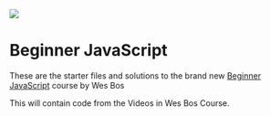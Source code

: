 ![](https://res.cloudinary.com/wesbos/image/upload/v1574876851/BJS/BJS-Social-Share.png)

# Beginner JavaScript

These are the starter files and solutions to the brand new [Beginner JavaScript](https://BeginnerJavaScript.com) course by Wes Bos

This will contain code from the Videos in Wes Bos Course.